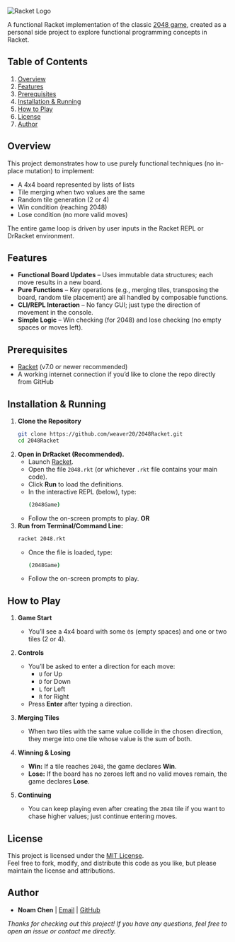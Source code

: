 ![Racket Logo](https://racket-lang.org/img/racket-logo.svg)

A functional Racket implementation of the classic [2048 game](https://en.wikipedia.org/wiki/2048_(video_game)), created as a personal side project to explore functional programming concepts in Racket.

## Table of Contents
1. [Overview](#overview)  
2. [Features](#features)  
3. [Prerequisites](#prerequisites)  
4. [Installation & Running](#installation--running)  
5. [How to Play](#how-to-play)  
6. [License](#license)  
7. [Author](#author)  

## Overview

This project demonstrates how to use purely functional techniques (no in-place mutation) to implement:
- A 4x4 board represented by lists of lists
- Tile merging when two values are the same
- Random tile generation (2 or 4)
- Win condition (reaching 2048)
- Lose condition (no more valid moves)

The entire game loop is driven by user inputs in the Racket REPL or DrRacket environment.

## Features

- **Functional Board Updates** – Uses immutable data structures; each move results in a new board.  
- **Pure Functions** – Key operations (e.g., merging tiles, transposing the board, random tile placement) are all handled by composable functions.  
- **CLI/REPL Interaction** – No fancy GUI; just type the direction of movement in the console.  
- **Simple Logic** – Win checking (for 2048) and lose checking (no empty spaces or moves left).

## Prerequisites

- [Racket](https://racket-lang.org/) (v7.0 or newer recommended)  
- A working internet connection if you’d like to clone the repo directly from GitHub

## Installation & Running

1. **Clone the Repository**  
   ```bash
   git clone https://github.com/weaver20/2048Racket.git
   cd 2048Racket
   ```
2. **Open in DrRacket (Recommended).**
   - Launch [Racket](https://racket-lang.org/).
   - Open the file `2048.rkt` (or whichever `.rkt` file contains your main code).
   - Click **Run** to load the definitions.
   - In the interactive REPL (below), type:
     ```bash
     (2048Game)
     ```
   - Follow the on-screen prompts to play.
**OR**
3. **Run from Terminal/Command Line:**
   ```bash
   racket 2048.rkt
   ```
   - Once the file is loaded, type:
     ```bash
     (2048Game)
     ```
   - Follow the on-screen prompts to play.

## How to Play

1. **Game Start**  
   - You’ll see a 4x4 board with some `0`s (empty spaces) and one or two tiles (2 or 4).

2. **Controls**  
   - You’ll be asked to enter a direction for each move:
     - `U` for Up
     - `D` for Down
     - `L` for Left
     - `R` for Right
   - Press **Enter** after typing a direction.

3. **Merging Tiles**  
   - When two tiles with the same value collide in the chosen direction, they merge into one tile whose value is the sum of both.

4. **Winning & Losing**  
   - **Win:** If a tile reaches `2048`, the game declares **Win**.  
   - **Lose:** If the board has no zeroes left and no valid moves remain, the game declares **Lose**.

5. **Continuing**  
   - You can keep playing even after creating the `2048` tile if you want to chase higher values; just continue entering moves.

## License

This project is licensed under the [MIT License](LICENSE).  
Feel free to fork, modify, and distribute this code as you like, but please maintain the license and attributions.

## Author

- **Noam Chen** | [Email](mailto:noamchn75@gmail.com) | [GitHub](https://github.com/weaver20)

*Thanks for checking out this project! If you have any questions, feel free to open an issue or contact me directly.*

